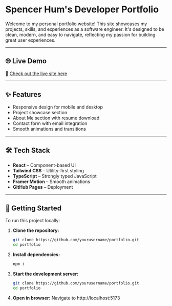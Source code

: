# Spencer Hum's Developer Portfolio

Welcome to my personal portfolio website! This site showcases my projects, skills, and experiences as a software engineer. It's designed to be clean, modern, and easy to navigate, reflecting my passion for building great user experiences.

---

## 🌐 Live Demo
🚀 [Check out the live site here](https://yourusername.github.io/portfolio)

---

## ✨ Features
- Responsive design for mobile and desktop
- Project showcase section
- About Me section with resume download
- Contact form with email integration
- Smooth animations and transitions

---

## 🛠️ Tech Stack
- **React** – Component-based UI
- **Tailwind CSS** – Utility-first styling
- **TypeScript** – Strongly typed JavaScript
- **Framer Motion** – Smooth animations
- **GitHub Pages** – Deployment

---

## 🚀 Getting Started

To run this project locally:

1. **Clone the repository:**
   ```bash
   git clone https://github.com/yourusername/portfolio.git
   cd portfolio
2. **Install dependencies:**
   ```bash
   npm i
3. **Start the development server:**
   ```bash
   git clone https://github.com/yourusername/portfolio.git
   cd portfolio
3. **Open in browser:**
   Navigate to http://localhost:5173
